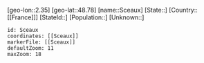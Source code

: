 ﻿---
location: [48.78,2.35]
mapzoom: [7,12] 
mapmarker: city 
type: City
tags:
- geo/City


SpocWebEntityId: 33987
isDeleted: false
confidential: public

---
[geo-lon::2.35]
[geo-lat::48.78]
[name::Sceaux]
[State::]
[Country::[[France]]]
[StateId::]
[Population::]
[Unknown::]


```leaflet
id: Sceaux
coordinates: [[Sceaux]]
markerFile: [[Sceaux]]
defaultZoom: 11 
maxZoom: 18
```
